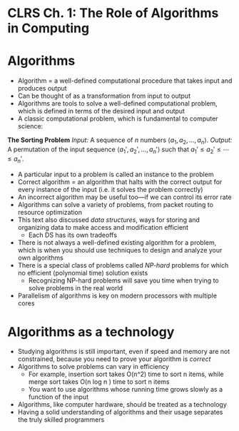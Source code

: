 # CLRS Ch. 1: The Role of Algorithms in Computing

# Algorithms

- Algorithm = a well-defined computational procedure that takes input and produces output
- Can be thought of as a transformation from input to output
- Algorithms are tools to solve a well-defined computational problem, which is defined in terms of the desired input and output
- A classic computational problem, which is fundamental to computer science:

**The Sorting Problem**
*Input:* A sequence of $n$ numbers $\langle a_1, a_2, \dots,a_n\rangle$.
*Output:* A permutation of the input sequence $\langle a_1', a_2',\dots ,a_n'\rangle$ such that $a_1' \leq a_2' \leq \cdots\leq a_n'$.

- A particular input to a problem is called an instance to the problem
- Correct algorithm = an algorithm that halts with the correct output for every instance of the input (i.e. it solves the problem correctly)
- An incorrect algorithm may be useful too—if we can control its error rate
- Algorithms can solve a variety of problems, from packet routing to resource optimization
- This text also discussed *data structures*, ways for storing and organizing data to make access and modification efficient
    - Each DS has its own tradeoffs
- There is not always a well-defined existing algorithm for a problem, which is when you should use techniques to design and analyze your own algorithms
- There is a special class of problems called *NP-hard* problems for which no efficient (polynomial time) solution exists
    - Recognizing NP-hard problems will save you time when trying to solve problems in the real world
- Parallelism of algorithms is key on modern processors with multiple cores

# Algorithms as a technology

- Studying algorithms is still important, even if speed and memory are not constrained, because you need to prove your algorithm is *correct*
- Algorithms to solve problems can vary in efficiency
    - For example, insertion sort takes O(n^2) time to sort n items, while merge sort takes O(n log n ) time to sort n items
    - You want to use algorithms whose running time grows slowly as a function of the input
- Algorithms, like computer hardware, should be treated as a technology
- Having a solid understanding of algorithms and their usage separates the truly skilled programmers